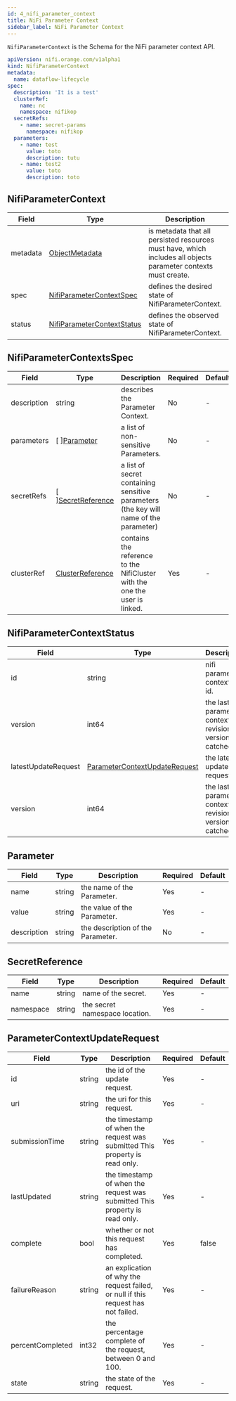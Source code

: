 ```yaml
---
id: 4_nifi_parameter_context
title: NiFi Parameter Context
sidebar_label: NiFi Parameter Context
---
```


`NifiParameterContext` is the Schema for the NiFi parameter context API.

```yaml
apiVersion: nifi.orange.com/v1alpha1
kind: NifiParameterContext
metadata:
  name: dataflow-lifecycle
spec:
  description: 'It is a test'
  clusterRef:
    name: nc
    namespace: nifikop
  secretRefs:
    - name: secret-params
      namespace: nifikop
  parameters:
    - name: test
      value: toto
      description: tutu
    - name: test2
      value: toto
      description: toto
```

## NifiParameterContext

| Field    | Type                                                                                | Description                                                                                                    | Required | Default |
| -------- | ----------------------------------------------------------------------------------- | -------------------------------------------------------------------------------------------------------------- | -------- | ------- |
| metadata | [ObjectMetadata](https://godoc.org/k8s.io/apimachinery/pkg/apis/meta/v1#ObjectMeta) | is metadata that all persisted resources must have, which includes all objects parameter contexts must create. | No       | nil     |
| spec     | [NifiParameterContextSpec](#NifiParameterContextspec)                               | defines the desired state of NifiParameterContext.                                                             | No       | nil     |
| status   | [NifiParameterContextStatus](#NifiParameterContextstatus)                           | defines the observed state of NifiParameterContext.                                                            | No       | nil     |

## NifiParameterContextsSpec

| Field       | Type                                                  | Description                                                                           | Required | Default |
| ----------- | ----------------------------------------------------- | ------------------------------------------------------------------------------------- | -------- | ------- |
| description | string                                                | describes the Parameter Context.                                                      | No       | -       |
| parameters  | \[ \][Parameter](#parameter)                          | a list of non-sensitive Parameters.                                                   | No       | -       |
| secretRefs  | \[ \][SecretReference](#secretreference)              | a list of secret containing sensitive parameters (the key will name of the parameter) | No       | -       |
| clusterRef  | [ClusterReference](./2_nifi_user.md#clusterreference) | contains the reference to the NifiCluster with the one the user is linked.            | Yes      | -       |

## NifiParameterContextStatus

| Field               | Type                                                            | Description                                               | Required | Default |
| ------------------- | --------------------------------------------------------------- | --------------------------------------------------------- | -------- | ------- |
| id                  | string                                                          | nifi parameter context's id.                              | Yes      | -       |
| version             | int64                                                           | the last nifi parameter context revision version catched. | Yes      | -       |
| latestUpdateRequest | [ParameterContextUpdateRequest](#parametercontextupdaterequest) | the latest update request.                                | Yes      | -       |
| version             | int64                                                           | the last nifi parameter context revision version catched. | Yes      | -       |

## Parameter

| Field       | Type   | Description                       | Required | Default |
| ----------- | ------ | --------------------------------- | -------- | ------- |
| name        | string | the name of the Parameter.        | Yes      | -       |
| value       | string | the value of the Parameter.       | Yes      | -       |
| description | string | the description of the Parameter. | No       | -       |

## SecretReference

| Field     | Type   | Description                    | Required | Default |
| --------- | ------ | ------------------------------ | -------- | ------- |
| name      | string | name of the secret.            | Yes      | -       |
| namespace | string | the secret namespace location. | Yes      | -       |

## ParameterContextUpdateRequest

| Field            | Type   | Description                                                                       | Required | Default |
| ---------------- | ------ | --------------------------------------------------------------------------------- | -------- | ------- |
| id               | string | the id of the update request.                                                     | Yes      | -       |
| uri              | string | the uri for this request.                                                         | Yes      | -       |
| submissionTime   | string | the timestamp of when the request was submitted This property is read only.       | Yes      | -       |
| lastUpdated      | string | the timestamp of when the request was submitted This property is read only.       | Yes      | -       |
| complete         | bool   | whether or not this request has completed.                                        | Yes      | false   |
| failureReason    | string | an explication of why the request failed, or null if this request has not failed. | Yes      | -       |
| percentCompleted | int32  | the percentage complete of the request, between 0 and 100.                        | Yes      | -       |
| state            | string | the state of the request.                                                         | Yes      | -       |
